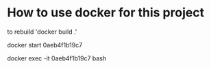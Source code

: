 # How to use docker for this project


to rebuild 'docker build .'

docker start 0aeb4f1b19c7

docker exec -it  0aeb4f1b19c7 bash